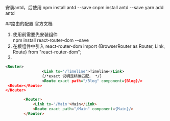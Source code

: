 
安装antd，后使用
npm install antd --save
cnpm install antd --save
yarn add antd





##路由的配置
官方文档
1. 使用前需要先安装组件   
    npm  install react-router-dom --save
2. 在根组件中引入 react-router-dom
    import {BrowserRouter as Router, Link, Route} from "react-router-dom";
3.   
```xml
<Router>  
                <Link to='/Timeline'>Timeline</Link>
                {/*exact 说明是精确匹配， */}
                <Route exact path="/Blog" component={Blog}/>
 <Route></Route> 
</Router>
```
``` html
        <Router>
            <Link to='/Main'>Main</Link>
            <Route exact path="/Main" component={Main}/>
        </Router>


```
